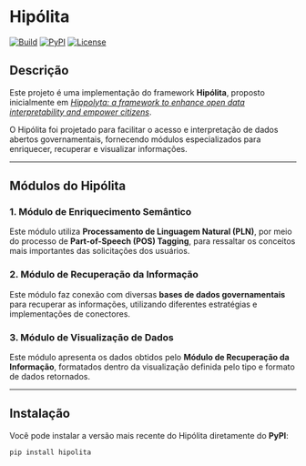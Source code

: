 # Hipólita

[![Build](https://github.com/matheus-erthal/hipolita/actions/workflows/python-package.yml/badge.svg)](https://github.com/matheus-erthal/hipolita/actions/workflows/python-package.yml)
[![PyPI](https://img.shields.io/pypi/v/hipolita?color=blue)](https://pypi.org/project/hipolita/)
[![License](https://img.shields.io/pypi/l/hipolita)](https://opensource.org/licenses/MIT)

## Descrição

Este projeto é uma implementação do framework **Hipólita**, proposto inicialmente em [_Hippolyta: a framework to enhance open data interpretability and empower citizens_](https://dl.acm.org/doi/10.1145/3598469.3598559).

O Hipólita foi projetado para facilitar o acesso e interpretação de dados abertos governamentais, fornecendo módulos especializados para enriquecer, recuperar e visualizar informações.

---

## Módulos do Hipólita

### 1. Módulo de Enriquecimento Semântico

Este módulo utiliza **Processamento de Linguagem Natural (PLN)**, por meio do processo de **Part-of-Speech (POS) Tagging**, para ressaltar os conceitos mais importantes das solicitações dos usuários.

### 2. Módulo de Recuperação da Informação

Este módulo faz conexão com diversas **bases de dados governamentais** para recuperar as informações, utilizando diferentes estratégias e implementações de conectores.

### 3. Módulo de Visualização de Dados

Este módulo apresenta os dados obtidos pelo **Módulo de Recuperação da Informação**, formatados dentro da visualização definida pelo tipo e formato de dados retornados.

---

## Instalação

Você pode instalar a versão mais recente do Hipólita diretamente do **PyPI**:

```bash
pip install hipolita
```